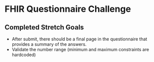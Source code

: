# FHIR Questionnaire Challenge

## Completed Stretch Goals
- After submit, there should be a final page in the questionnaire that provides a summary of the answers.
- Validate the number range (minimum and maximum constraints are hardcoded)
